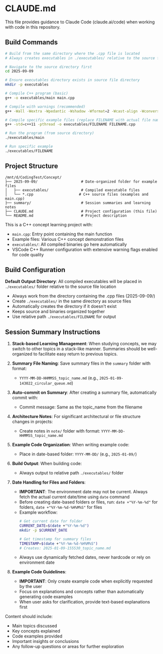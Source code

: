 # CLAUDE.md

This file provides guidance to Claude Code (claude.ai/code) when working with code in this repository.

## Build Commands

```bash
# Build from the same directory where the .cpp file is located
# Always creates executables in ./executables/ relative to the source file location

# Navigate to the source directory first
cd 2025-09-09

# Ensure executables directory exists in source file directory
mkdir -p executables

# Compile C++ program (basic)
g++ -o executables/main main.cpp

# Compile with warnings (recommended)
g++ -Wall -Wextra -Wpedantic -Wshadow -Wformat=2 -Wcast-align -Wconversion -Wsign-conversion -Wnull-dereference -o executables/main main.cpp

# Compile specific example files (replace FILENAME with actual file name without .cpp extension)
g++ -std=c++11 -pthread -o executables/FILENAME FILENAME.cpp

# Run the program (from source directory)
./executables/main

# Run specific example
./executables/FILENAME
```

## Project Structure

```
/mnt/d/CodingTest/Concept/
├── 2025-09-09/                    # Date-organized folder for example files
│   ├── executables/               # Compiled executable files
│   └── *.cpp                     # C++ source files (examples and main.cpp)
├── summary/                       # Session summaries and learning notes
├── CLAUDE.md                      # Project configuration (this file)
└── README.md                      # Project description
```

This is a C++ concept learning project with:
- `main.cpp`: Entry point containing the main function
- Example files: Various C++ concept demonstration files
- `executables/`: All compiled binaries go here automatically
- VSCode C++ Runner configuration with extensive warning flags enabled for code quality

## Build Configuration

**Default Output Directory**: All compiled executables will be placed in `./executables/` folder relative to the source file location
- Always work from the directory containing the .cpp files (2025-09-09/)
- Create `./executables/` in the same directory as source files
- Automatically creates the directory if it doesn't exist
- Keeps source and binaries organized together
- Use relative path `./executables/FILENAME` for output

## Session Summary Instructions

1. **Stack-based Learning Management**: When studying concepts, we may switch to other topics in a stack-like manner. Summaries should be well-organized to facilitate easy return to previous topics.

2. **Summary File Naming**: Save summary files in the `summary` folder with format:
   - `YYYY-MM-DD-HHMMSS_topic_name.md` (e.g., `2025-01-09-143022_circular_queue.md`)
   
3. **Auto-commit on Summary**: After creating a summary file, automatically commit with:
   - Commit message: Same as the topic_name from the filename
   
4. **Architecture Notes**: For significant architectural or file structure changes in projects:
   - Create notes in `note/` folder with format: `YYYY-MM-DD-HHMMSS_topic_name.md`
   
5. **Example Code Organization**: When writing example code:
   - Place in date-based folder: `YYYY-MM-DD/` (e.g., `2025-01-09/`)
   
6. **Build Output**: When building code:
   - Always output to relative path `./executables/` folder

7. **Date Handling for Files and Folders**: 
   - **IMPORTANT**: The environment date may not be current. Always fetch the actual current date/time using `date` command
   - Before creating date-based folders or files, run: `date +"%Y-%m-%d"` for folders, `date +"%Y-%m-%d-%H%M%S"` for files
   - Example workflow:
     ```bash
     # Get current date for folder
     CURRENT_DATE=$(date +"%Y-%m-%d")
     mkdir -p $CURRENT_DATE
     
     # Get timestamp for summary files
     TIMESTAMP=$(date +"%Y-%m-%d-%H%M%S")
     # Creates: 2025-01-09-155530_topic_name.md
     ```
   - Always use dynamically fetched dates, never hardcode or rely on environment date

8. **Example Code Guidelines**:
   - **IMPORTANT**: Only create example code when explicitly requested by the user
   - Focus on explanations and concepts rather than automatically generating code examples
   - When user asks for clarification, provide text-based explanations first

Content should include:
  - Main topics discussed
  - Key concepts explained  
  - Code examples provided
  - Important insights or conclusions
  - Any follow-up questions or areas for further exploration